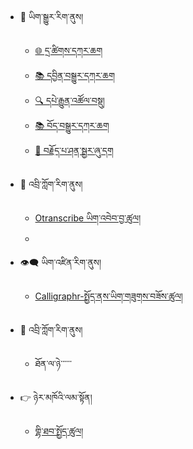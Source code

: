 - 🔁 ཡིག་སྒྱུར་རིག་ནུས།
  - [🌐 དྲ་ཚིགས་དཀར་ཆག](en/mt/webpage-catalog.md)
  - [📚 དབྱིན་བསྒྱུར་དཀར་ཆག](en/mt/boen-catalog.md)
  - [🔍 དཔེ་རྒྱུན་འཚོལ་བསྡུ།](mt/bo-versions.md)
  - [📚 བོད་བསྒྱུར་དཀར་ཆག](en/mt/enbo-catalog.md)
  - [🔗 བརྗོད་པ་ཤན་སྦྱར་ཞུ་དག](mt/proofreading-alignment.md)
- 💬 འབྲི་ཀློག་རིག་ནུས།
  - [Otranscribe ཡིག་འབེབ་བྱ་ཚུལ།](stt/transcribein-otranscribe.md)
  - 
- 👁️‍🗨️ ཡིག་འཛིན་རིག་ནུས།
  - [Calligraphr-སྤྱོད་ནས་ཡིག་གཟུགས་བཟོས་ཚུལ།](ocr/new-font-with-calligraphr.md)
  
- 💬 འབྲི་ཀློག་རིག་ནུས།
  - ཐོན་ལ་ཉེ་་་་་་
- 👉 ཉེར་མཁོའི་ལམ་སྟོན།
  - [གྷི་ཐབ་སྤྱོད་ཚུལ།](blob/main/docs/howto/GitHub.md)


